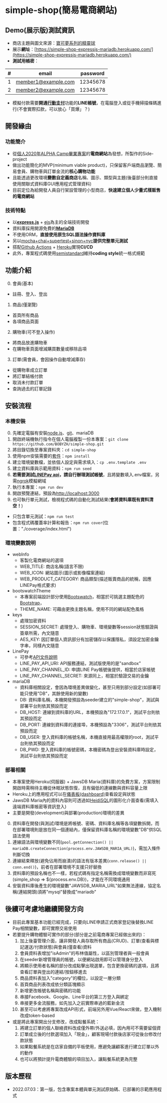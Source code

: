 # simple-shop(簡易電商網站)
## Demo(展示版)測試資訊
- 商店主題與圖文來源：[寶可夢系列的精靈球](https://wiki.52poke.com/zh-hant/%E7%B2%BE%E9%9D%88%E7%90%83)
- 展示**網址**：[https://simple-shop-expressjs-mariadb.herokuapp.com/](https://simple-shop-expressjs-mariadb.herokuapp.com/)
- **測試用帳密**：

| # | email | password |
|---- | ----  | ----  |
| 1 | member1@example.com | 12345678 |  
| 2 | member2@example.com | 12345678 |

- 模擬付款需要**開通**[**行動支付**](https://pay.line.me/portal/tw/main)功能的**LINE帳號**，在電腦登入或從手機掃描條碼進行(不會實際扣款，可以放心「買爆」？)

## 開發緣由
### 功能簡介
- 從[個人2020年ALPHA Camp畢業專案](https://github.com/BOBYZH/not-citiesocial)的**電商網站**為發想，所製作的Side-project
- 做出功能簡化的MVP(minimum viable product)，只保留客戶端商品瀏覽、簡易會員、購物車與訂單金流的**核心購物功能**
- 且能透過更改環境**變數自定義商店**名稱、圖示、類型與主題(後臺部分則直接使用關聯式資料庫GUI應用程式管理資料)
- 目前定位為給開發人員自行架設管理的小型商店，**快速建立個人少量式樣販售的電商網站**
### 技術特點
- 以[**express.js**](https://expressjs.com/zh-tw/) + [ejs](https://ejs.co/)為主的全端技術開發
- 資料庫採用開源免費的[**MariaDB**](https://mariadb.org/)
- 不使用ORM，**直接使用原生SQL語法操作資料庫**
- 另以[mocha+chai+supertest+sinon+nyc](https://medium.com/@stupidcoding/%E5%9C%A8node-js%E5%AF%AB%E6%B8%AC%E8%A9%A6-mocha-chai%E6%96%B7%E8%A8%80%E5%BA%AB-supertest%E6%A8%A1%E6%93%AC%E9%80%A3%E7%B7%9A-sinon%E6%9B%BF%E8%BA%AB-nyc%E7%B5%B1%E8%A8%88%E8%A6%86%E8%93%8B%E7%8E%87-f736c423b893)**提供完整單元測試**
- 搭配[Github Actions](https://docs.github.com/cn/actions) + [Heroku](https://www.heroku.com/platform)實現**CI/CD**
- 此外，專案程式碼使用[semistandard](https://ithelp.ithome.com.tw/articles/10241920)維持**coding style**統一格式規範

## 功能介紹
0. 會員(基本)
- 註冊、登入、登出
1. 商品(僅瀏覽)
- 首頁所有商品
- 各項商品頁面
2. 購物車(可不登入操作)
- 將商品放進購物車
- 在購物車頁面增減購買數量或移除品項
3. 訂單(需會員，會因操作自動增減庫存)
- 從購物車成立訂單
- 將訂單結帳付款
- 取消未付款訂單
- 查詢過去的訂單記錄

## 安裝流程
### 本機安裝
0. 先確定電腦有安裝[node.js](https://nodejs.org/zh-tw/download/)、[git](https://git-scm.com/downloads)、mariaDB
1. 開啟終端機執行指令在個人電腦複製一份本專案：`git clone https://github.com/BOBYZH/simple-shop.git`
2. 將目錄切換至專案資料夾：`cd simple-shop`
3. 使用npm安裝需要的[套件](https://github.com/BOBYZH/simple-shop/blob/main/package.json#L12)：`npm install`
4. 建立環境變數檔，並依個人設定與需求填入：`cp .env.template .env`
5. 建立資料庫與示範用資料：`npm run seed`
6. **若需要測試[LINEPay api](https://pay.line.me/jp/developers/main/main?locale=zh_TW)，請自行辦理測試帳號**，且將變數填入.env檔案，另需[ngrok](https://ngrok.com/)模擬網域
7. 執行本專案：`npm run dev`
8. 開啟預覽連結，預設為[http://localhost:3000](http://localhost:3000)
9. 也可執行單元測試，檢視程式碼的自動化測試結果(**會將資料庫既有資料清空！**)
  - 只包含單元測試：`npm run test`
  - 包含程式碼覆蓋率計算和報告：`npm run cover`(位置："./coverage/index.html")

### 環境變數說明
- webInfo 
  - 客製化電商網站的選項
  - WEB_TITLE: 商店名稱(語言不限)
  - WEB_ICON: 網站圖示(圖示或影像檔案連結)
  - WEB_PRODUCT_CATEGORY: 商品類型(描述販賣商品的統稱，因應LINEPay格式要求)
- bootswatchTheme
  - 本專案前端設計部分使用[Bootswatch](https://bootswatch.com/)，相當於可挑選主題配色的[Bootstrap](https://bootstrap5.hexschool.com/)，
  - THEME_NAME: 可藉由更換主題名稱，使用不同的網站配色風格
- keys
  - 處理加密資料
  - SESSION_SECRET: 處理登入、購物車、環境變數等session狀態驗證與簽章所需，內文隨意
  - AES_KEY: 因訂單個人資訊部分有加密儲存以保護隱私，須設定加密金鑰字串，同樣內文隨意
- LinePay
  - 可參考[API文件說明](https://pay.line.me/jp/developers/apis/onlineApis?locale=zh_TW)
  - LINE_PAY_API_URI: API服務連結，測試版使用的是"sandbox"
  - LINE_PAY_CHANNEL_ID: 申請LINE Pay帳號後提供，相當於店家帳號
  - LINE_PAY_CHANNEL_SECRET: 來源同上，相當於驗證交易的金鑰
- mariaDB
  - 資料庫相關設定，會因為環境差異做變化，甚至只用到部分設定(如部署可能只使用"DB"，其餘使用新的變數)
  - DB: 資料庫名稱，本機開發預設為seeder建立的"simple-shop"，測試與部署平台則依其預設而定
  - DB_HOST: 連線到資料庫的URL，本機預設為"172.17.0.1"，測試平台則依其預設而定
  - DB_PORT: 連線到資料庫的連接埠，本機預設為"3306"，測試平台則依其預設而定
  - DB_USER: 登入資料庫的帳號名稱，本機直接用最高權限的root，測試平台則依其預設而定
  - DB_PWD: 登入資料庫的帳號密碼，本機密碼為登出安裝資料庫時設定，測試平台則依其預設而定

### 部署相關
- 本專案使用Heroku(伺服器) + JawsDB Maria(資料庫)的免費方案，方案限制開啟時需稍待主機從休眠狀態恢復，且有偏低的連線數與資料容量上限
- Heroku上的應用程式可以在[儀表板(dashboard)](https://dashboard.heroku.com/apps)查看設定與狀態
- JawsDB Maria內的資料內容則可透過如[HeidiSQL](https://www.heidisql.com/)的圖形化介面查看(需填入遠端資料庫帳密等資訊登入)
- 主要是開發(development)與部署(production)環境的差異
0. 資料庫在開發(與測試)環境是將帳號、密碼、資料庫名稱等各項變數拆開，而在部署環境則是放在同一個連結內，僅保留資料庫名稱的環境變數"DB"供SQL語法使用
1. 連線語法與環境變數不同(`pool.getConnection() || mariaDB.createConnection(process.env.JAWSDB_MARIA_URL)`)，需加入條件判斷切換
2. 連線結束釋放(避免佔用而崩潰)的語法有版本差異(`conn.release() || conn.end()`)，前者在部署環境不支援只好替換
3. 資料庫的預設名稱也不一樣，若程式碼有指定名稱需換成環境變數而非寫死(simple_shop => ${process.env.DB})，才能在不同環境通用
4. 安裝資料庫後產生的環境變數"JAWSDB_MARIA_URL"如果無法連線，協定名稱(連結開頭)須將"mysql"替換成"mariadb"

## 後續可考慮地繼續開發方向
- 目前此專案基本功能已經完成，只要向LINE申請正式商家登記後替換LINE Pay相關變數，即可實際交易使用
- 若要提升購物體驗可實作的部分(部分是之前電商專案已經做出來的)：
  1. 加上後臺管理介面，讓非開發人員存取所有商品(CRUD)、訂單(查看與標記運送/付款狀態)與會員(僅查看)資料
  2. 會員資料表增加"isAdmin"的布林值屬性，以區別管理者與一般會員
  3. 在seeder新增管理員的帳號，以便網站啟用即可以管理身分登入
  4. 將顯示使用者名稱的部分改成點擊出現選單，包含更換密碼的選項，且將查看訂單與登出的連結/按鈕移進去
  5. 商品資料表加入"category"的欄位，以設定一層分類
  6. 首頁商品列表改成依分類區塊顯示
  7. 新增更改帳號名稱與密碼的功能
  8. 串接Facebook、Google、Line平台的第三方登入與綁定
  9. 串接更多金流服務，如先加入之前實際串過的藍新金流
  10. 甚至可以考慮將專案改成API形式，前端另外用Vue/React來做，登入機制改成token-based
- 或是將此專案開出分支修改，改成點餐系統：
  1. 將建立訂單的個人聯絡資料改成僅外帶/外送必填，因內用可不需要留個資
  2. 訂單成立後的付款選項加入「現金」，顧客現場付款後店家可從後台修改付款狀態
  3. 如果點餐系統是在店家自備的平板使用，應避免讓顧客進行建立訂單以外的動作
  4. 也可以將預計提升電商體驗的項目加入，讓點餐系統更為完整

## 版本歷程
- 2022.07.03：第一版，包含專案本體與單元測試原始碼、已部署的示範應用程式
